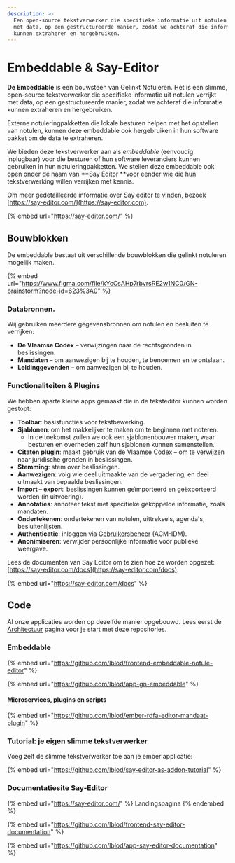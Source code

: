```yaml
---
description: >-
  Een open-source tekstverwerker die specifieke informatie uit notulen verrijkt
  met data, op een gestructureerde manier, zodat we achteraf die informatie
  kunnen extraheren en hergebruiken.
---
```


# Embeddable & Say-Editor

**De Embeddable** is een bouwsteen van Gelinkt Notuleren. Het is een slimme, open-source tekstverwerker die specifieke informatie uit notulen verrijkt met data, op een gestructureerde manier, zodat we achteraf die informatie kunnen extraheren en hergebruiken. 

Externe notuleringpakketten die lokale besturen helpen met het opstellen van notulen, kunnen deze embeddable ook hergebruiken in hun software pakket om de data te extraheren.

We bieden deze tekstverwerker aan als _embeddable_ (eenvoudig inplugbaar) voor die besturen of hun software leveranciers kunnen gebruiken in hun notuleringpakketten. We stellen deze embeddable ook open onder de naam van **Say Editor **voor eender wie die hun tekstverwerking willen verrijken met kennis.

Om meer gedetailleerde informatie over Say editor te vinden, bezoek [https://say-editor.com/](https://say-editor.com).

{% embed url="https://say-editor.com/" %}

## Bouwblokken

De embeddable bestaat uit verschillende bouwblokken die gelinkt notuleren mogelijk maken.

{% embed url="https://www.figma.com/file/kYcCsAHp7rbvrsRE2w1NC0/GN-brainstorm?node-id=623%3A0" %}

### Databronnen.

Wij gebruiken meerdere gegevensbronnen om notulen en besluiten te verrijken:

* **De Vlaamse Codex** – verwijzingen naar de rechtsgronden in beslissingen.
* **Mandaten** – om aanwezigen bij te houden, te benoemen en te ontslaan.
* **Leidinggevenden** –  om aanwezigen bij te houden.

### Functionaliteiten & Plugins

We hebben aparte kleine apps gemaakt die in de teksteditor kunnen worden gestopt:

* **Toolbar**: basisfuncties voor tekstbewerking.
* **Sjablonen**: om het makkelijker te maken om te beginnen met noteren.
  * In de toekomst zullen we ook een sjablonenbouwer maken, waar besturen en overheden zelf hun sjablonen kunnen samenstellen.
* **Citaten plugin**: maakt gebruik van de Vlaamse Codex – om te verwijzen naar juridische gronden in beslissingen.
* **Stemming**: stem over beslissingen.
* **Aanwezigen**: volg wie deel uitmaakte van de vergadering, en deel uitmaakt van bepaalde beslissingen.
* **Import – export**: beslissingen kunnen geïmporteerd en geëxporteerd worden (in uitvoering).
* **Annotaties**: annoteer tekst met specifieke gekoppelde informatie, zoals mandaten.
* **Ondertekenen**: ondertekenen van notulen, uittreksels, agenda's, besluitenlijsten.
* **Authenticatie**: inloggen via [Gebruikersbeheer](https://gebruikersbeheer.vlaanderen.be) (ACM-IDM).
* **Anonimiseren**: verwijder persoonlijke informatie voor publieke weergave.

Lees de documenten van Say Editor om te zien hoe ze worden opgezet: [https://say-editor.com/docs](https://say-editor.com/docs).

{% embed url="https://say-editor.com/docs" %}



## Code

Al onze applicaties worden op dezelfde manier opgebouwd. Lees eerst de [Architectuur](../../ontwikkeling/architectuur/) pagina voor je start met deze repositories.

### Embeddable

{% embed url="https://github.com/lblod/frontend-embeddable-notule-editor" %}

{% embed url="https://github.com/lblod/app-gn-embeddable" %}

#### Microservices, plugins en scripts

{% embed url="https://github.com/lblod/ember-rdfa-editor-mandaat-plugin" %}

### Tutorial: je eigen slimme tekstverwerker

Voeg zelf de slimme tekstverwerker toe aan je ember applicatie:

{% embed url="https://github.com/lblod/say-editor-as-addon-tutorial" %}

### Documentatiesite Say-Editor

{% embed url="https://say-editor.com/" %}
Landingspagina
{% endembed %}

{% embed url="https://github.com/lblod/frontend-say-editor-documentation" %}

{% embed url="https://github.com/lblod/app-say-editor-documentation" %}



